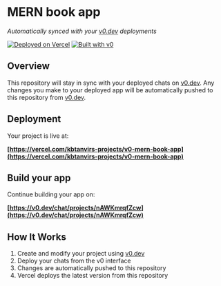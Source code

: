 # MERN book app

*Automatically synced with your [v0.dev](https://v0.dev) deployments*

[![Deployed on Vercel](https://img.shields.io/badge/Deployed%20on-Vercel-black?style=for-the-badge&logo=vercel)](https://vercel.com/kbtanvirs-projects/v0-mern-book-app)
[![Built with v0](https://img.shields.io/badge/Built%20with-v0.dev-black?style=for-the-badge)](https://v0.dev/chat/projects/nAWKmrqfZcw)

## Overview

This repository will stay in sync with your deployed chats on [v0.dev](https://v0.dev).
Any changes you make to your deployed app will be automatically pushed to this repository from [v0.dev](https://v0.dev).

## Deployment

Your project is live at:

**[https://vercel.com/kbtanvirs-projects/v0-mern-book-app](https://vercel.com/kbtanvirs-projects/v0-mern-book-app)**

## Build your app

Continue building your app on:

**[https://v0.dev/chat/projects/nAWKmrqfZcw](https://v0.dev/chat/projects/nAWKmrqfZcw)**

## How It Works

1. Create and modify your project using [v0.dev](https://v0.dev)
2. Deploy your chats from the v0 interface
3. Changes are automatically pushed to this repository
4. Vercel deploys the latest version from this repository
